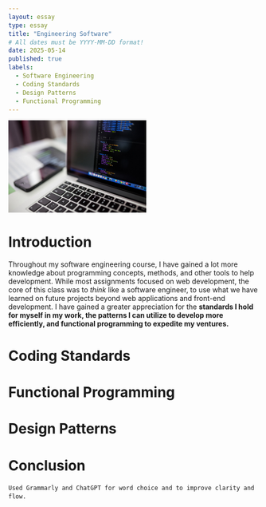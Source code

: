 ```yaml
---
layout: essay
type: essay
title: "Engineering Software"
# All dates must be YYYY-MM-DD format!
date: 2025-05-14
published: true
labels:
  - Software Engineering
  - Coding Standards
  - Design Patterns
  - Functional Programming
---
```


<img width="55%" class="rounded float-start pe-4" src="../img/reflectSE/CodingComputer.jpg">


# Introduction
Throughout my software engineering course, I have gained a lot more knowledge about programming concepts, methods, and other tools to help development. While most assignments focused on web development, the core of this class was to *think* like a software engineer, to use what we have learned on future projects beyond web applications and front-end development. I have gained a greater appreciation for the **standards I hold for myself in my work, the patterns I can utilize to develop more efficiently, and functional programming to expedite my ventures.**

# Coding Standards


# Functional Programming


# Design Patterns


# Conclusion


``Used Grammarly and ChatGPT for word choice and to improve clarity and flow.``
